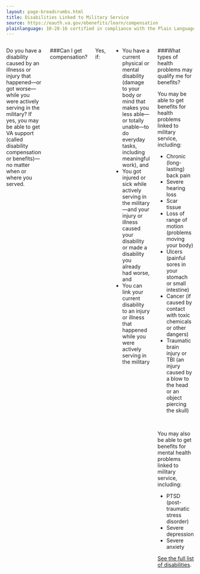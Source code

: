 ```yaml
---
layout: page-breadcrumbs.html
title: Disabilities Linked to Military Service
source: https://eauth.va.gov/ebenefits/learn/compensation
plainlanguage: 10-28-16 certified in compliance with the Plain Language Act
---
```



<div class="section one" markdown="0">
<div class="primary" markdown="0">
<div class="row" markdown="0">
<div class="small-12 columns usa-content" markdown="1">

Do you have a disability caused by an illnesss or injury that happened—or got worse—while you were actively serving in the military? If yes, you may be able to get VA support (called disability compensation or benefits)—no matter when or where you served. 

###Can I get compensation?

Yes, if:

- You have a current physical or mental disability (damage to your body or mind that makes you less able—or totally unable—to do everyday tasks, including meaningful work), and
- You got injured or sick while actively serving in the military—and your injury or illness caused your disability or made a disability you already had worse, and 
- You can link your current disability to an injury or illness that happened while you were actively serving in the military

<div class="call-out" markdown="1">

###What types of health problems may qualify me for benefits?

You may be able to get benefits for health problems linked to military service, including:

- Chronic (long-lasting) back pain
- Severe hearing loss
- Scar tissue
- Loss of range of motion (problems moving your body)
- Ulcers (painful sores in your stomach or small intestine)
- Cancer (if caused by contact with toxic chemicals or other dangers)
- Traumatic brain injury or TBI (an injury caused by a blow to the head or an object piercing the skull)

<br>

You may also be able to get benefits for mental health problems linked to military service, including:

- PTSD (post-traumatic stress disorder)
- Severe depression
- Severe anxiety

[See the full list of disabilities](http://www.benefits.va.gov/warms/bookc.asp).
</div>

</div>
</div>
</div>

</div>
